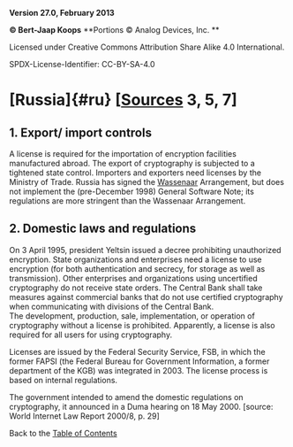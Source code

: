 **Version 27.0, February 2013**

**© Bert-Jaap Koops**
**Portions © Analog Devices, Inc. **  

Licensed under Creative Commons Attribution Share Alike 4.0 International.

SPDX-License-Identifier: CC-BY-SA-4.0

# [Russia]{#ru} \[[Sources](cls-srce.htm) 3, 5, 7\]

## 1. Export/ import controls  
A license is required for the importation of encryption facilities
manufactured abroad. The export of cryptography is subjected to a
tightened state control. Importers and exporters need licenses by the
Ministry of Trade. Russia has signed the [Wassenaar](#Wassenaar)
Arrangement, but does not implement the (pre-December 1998) General
Software Note; its regulations are more stringent than the Wassenaar
Arrangement.

## 2. Domestic laws and regulations  
On 3 April 1995, president Yeltsin issued a decree prohibiting
unauthorized encryption. State organizations and enterprises need a
license to use encryption (for both authentication and secrecy, for
storage as well as transmission). Other enterprises and organizations
using uncertified cryptography do not receive state orders. The Central
Bank shall take measures against commercial banks that do not use
certified cryptography when communicating with divisions of the Central
Bank.\
The development, production, sale, implementation, or operation of
cryptography without a license is prohibited. Apparently, a license is
also required for all users for using cryptography.

Licenses are issued by the Federal Security Service, FSB, in which the
former FAPSI (the Federal Bureau for Government Information, a former
department of the KGB) was integrated in 2003. The license process is
based on internal regulations.

The government intended to amend the domestic regulations on
cryptography, it announced in a Duma hearing on 18 May 2000. \[source:
World Internet Law Report 2000/8, p. 29\]

Back to the [Table of Contents](index.md)

